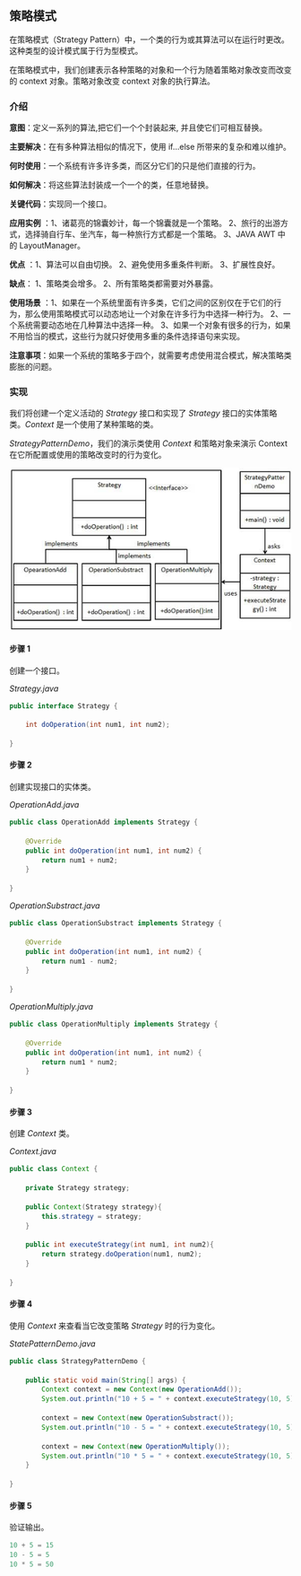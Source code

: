 ## 策略模式

在策略模式（Strategy Pattern）中，一个类的行为或其算法可以在运行时更改。这种类型的设计模式属于行为型模式。

在策略模式中，我们创建表示各种策略的对象和一个行为随着策略对象改变而改变的 context 对象。策略对象改变 context 对象的执行算法。

### 介绍

**意图**：定义一系列的算法,把它们一个个封装起来, 并且使它们可相互替换。

**主要解决**：在有多种算法相似的情况下，使用 if...else 所带来的复杂和难以维护。

**何时使用**：一个系统有许多许多类，而区分它们的只是他们直接的行为。

**如何解决**：将这些算法封装成一个一个的类，任意地替换。

**关键代码**：实现同一个接口。

**应用实例** ：1、诸葛亮的锦囊妙计，每一个锦囊就是一个策略。 2、旅行的出游方式，选择骑自行车、坐汽车，每一种旅行方式都是一个策略。 3、JAVA AWT 中的 LayoutManager。

**优点** ：1、算法可以自由切换。 2、避免使用多重条件判断。 3、扩展性良好。 

**缺点**： 1、策略类会增多。 2、所有策略类都需要对外暴露。 

**使用场景** ：1、如果在一个系统里面有许多类，它们之间的区别仅在于它们的行为，那么使用策略模式可以动态地让一个对象在许多行为中选择一种行为。 2、一个系统需要动态地在几种算法中选择一种。 3、如果一个对象有很多的行为，如果不用恰当的模式，这些行为就只好使用多重的条件选择语句来实现。 

**注意事项**：如果一个系统的策略多于四个，就需要考虑使用混合模式，解决策略类膨胀的问题。

### 实现

我们将创建一个定义活动的 *Strategy* 接口和实现了 *Strategy* 接口的实体策略类。*Context* 是一个使用了某种策略的类。

*StrategyPatternDemo*，我们的演示类使用 *Context* 和策略对象来演示 Context 在它所配置或使用的策略改变时的行为变化。

![策略模式](https://raw.githubusercontent.com/JourWon/image/master/设计模式/策略模式.jpg)



#### 步骤 1

创建一个接口。

*Strategy.java*

```java
public interface Strategy {

    int doOperation(int num1, int num2);

}
```

#### 步骤 2

创建实现接口的实体类。

*OperationAdd.java*

```java
public class OperationAdd implements Strategy {

    @Override
    public int doOperation(int num1, int num2) {
        return num1 + num2;
    }

}
```

*OperationSubstract.java*

```java
public class OperationSubstract implements Strategy {

    @Override
    public int doOperation(int num1, int num2) {
        return num1 - num2;
    }

}
```

*OperationMultiply.java*

```java
public class OperationMultiply implements Strategy {

    @Override
    public int doOperation(int num1, int num2) {
        return num1 * num2;
    }

}
```

#### 步骤 3

创建 *Context* 类。

*Context.java*

```java
public class Context {

    private Strategy strategy;

    public Context(Strategy strategy){
        this.strategy = strategy;
    }

    public int executeStrategy(int num1, int num2){
        return strategy.doOperation(num1, num2);
    }

}
```

#### 步骤 4

使用 *Context* 来查看当它改变策略 *Strategy* 时的行为变化。

*StatePatternDemo.java*

```java
public class StrategyPatternDemo {

    public static void main(String[] args) {
        Context context = new Context(new OperationAdd());
        System.out.println("10 + 5 = " + context.executeStrategy(10, 5));

        context = new Context(new OperationSubstract());
        System.out.println("10 - 5 = " + context.executeStrategy(10, 5));

        context = new Context(new OperationMultiply());
        System.out.println("10 * 5 = " + context.executeStrategy(10, 5));
    }

}
```

#### 步骤 5

验证输出。

```java
10 + 5 = 15
10 - 5 = 5
10 * 5 = 50
```

